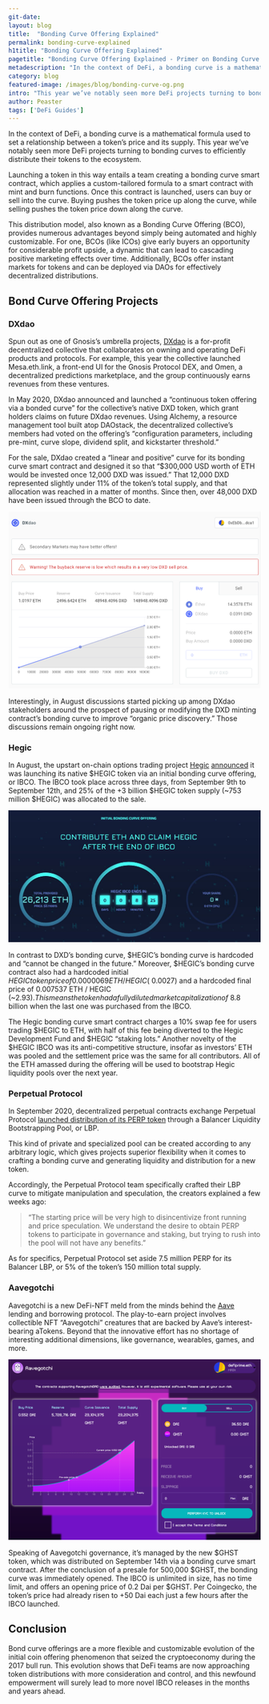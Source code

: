 ```yaml
---
git-date:
layout: blog
title:  "Bonding Curve Offering Explained"
permalink: bonding-curve-explained
h1title: "Bonding Curve Offering Explained"
pagetitle: "Bonding Curve Offering Explained - Primer on Bonding Curve Token Sales"
metadescription: "In the context of DeFi, a bonding curve is a mathematical formula used to set a relationship between a token’s price and its supply"
category: blog
featured-image: /images/blog/bonding-curve-og.png
intro: "This year we’ve notably seen more DeFi projects turning to bonding curves to efficiently distribute their tokens to the ecosystem"
author: Peaster
tags: ['DeFi Guides']
---
```

In the context of DeFi, a bonding curve is a mathematical formula used to set a relationship between a token’s price and its supply. This year we’ve notably seen more DeFi projects turning to bonding curves to efficiently distribute their tokens to the ecosystem.

Launching a token in this way entails a team creating a bonding curve smart contract, which applies a custom-tailored formula to a smart contract with mint and burn functions. Once this contract is launched, users can buy or sell into the curve. Buying pushes the token price up along the curve, while selling pushes the token price down along the curve.

This distribution model, also known as a Bonding Curve Offering (BCO), provides numerous advantages beyond simply being automated and highly customizable. For one, BCOs (like ICOs) give early buyers an opportunity for considerable profit upside, a dynamic that can lead to cascading positive marketing effects over time. Additionally, BCOs offer instant markets for tokens and can be deployed via DAOs for effectively decentralized distributions.

## Bond Curve Offering Projects

### DXdao

Spun out as one of Gnosis’s umbrella projects, [DXdao](/product/dxdao) is a for-profit decentralized collective that collaborates on owning and operating DeFi products and protocols. For example, this year the collective launched Mesa.eth.link, a front-end UI for the Gnosis Protocol DEX, and Omen, a decentralized predictions marketplace, and the group continuously earns revenues from these ventures.

In May 2020, DXdao announced and launched a “continuous token offering via a bonded curve” for the collective’s native DXD token, which grant holders claims on future DXdao revenues. Using Alchemy, a resource management tool built atop DAOstack, the decentralized collective’s members had voted on the offering’s “configuration parameters, including pre-mint, curve slope, dividend split, and kickstarter threshold.”

For the sale, DXdao created a “linear and positive” curve for its bonding curve smart contract and designed it so that “$300,000 USD worth of ETH would be invested once 12,000 DXD was issued.” That 12,000 DXD represented slightly under 11% of the token’s total supply, and that allocation was reached in a matter of months. Since then, over 48,000 DXD have been issued through the BCO to date.

![](/images/blog/DXdao_eth.png)

Interestingly, in August discussions started picking up among DXdao stakeholders around the prospect of pausing or modifying the DXD minting contract’s bonding curve to improve “organic price discovery.” Those discussions remain ongoing right now.

### Hegic

In August, the upstart on-chain options trading project [Hegic](/product/hegic) [announced](https://medium.com/hegic/announcing-hegic-token-liquidity-mining-utilization-rewards-and-staking-d1dd6605f2cd) it was launching its native $HEGIC token via an initial bonding curve offering, or IBCO. The IBCO took place across three days, from September 9th to September 12th, and 25% of the +3 billion $HEGIC token supply (~753 million $HEGIC) was allocated to the sale.

![](/images/blog/EhvG_7eU8AAusQu.jpg)

In contrast to DXD’s bonding curve, $HEGIC’s bonding curve is hardcoded and “cannot be changed in the future.” Moreover, $HEGIC’s bonding curve contract also had a hardcoded initial $HEGIC token price of 0.0000069 ETH / HEGIC (~$0.0027) and a hardcoded final price of 0.007537 ETH / HEGIC (~$2.93). This means the token had a fully diluted market capitalization of ~$8.8 billion when the last one was purchased from the IBCO.

The Hegic bonding curve smart contract charges a 10% swap fee for users trading $HEGIC to ETH, with half of this fee being diverted to the Hegic Development Fund and $HEGIC “staking lots.” Another novelty of the $HEGIC IBCO was its anti-competitive structure, insofar as investors’ ETH was pooled and the settlement price was the same for all contributors. All of the ETH amassed during the offering will be used to bootstrap Hegic liquidity pools over the next year.

### Perpetual Protocol

In September 2020, decentralized perpetual contracts exchange Perpetual Protocol [launched distribution of its PERP token](https://medium.com/@perpetualprotocol/guide-to-perpetual-protocols-balancer-lbp-cf4fd160618f) through a Balancer Liquidity Bootstrapping Pool, or LBP.

This kind of private and specialized pool can be created according to any arbitrary logic, which gives projects superior flexibility when it comes to crafting a bonding curve and generating liquidity and distribution for a new token.

Accordingly, the Perpetual Protocol team specifically crafted their LBP curve to mitigate manipulation and speculation, the creators explained a few weeks ago:

>“The starting price will be very high to disincentivize front running and price speculation. We understand the desire to obtain PERP tokens to participate in governance and staking, but trying to rush into the pool will not have any benefits.”

As for specifics, Perpetual Protocol set aside 7.5 million PERP for its Balancer LBP, or 5% of the token’s 150 million total supply.

### Aavegotchi

Aavegotchi is a new DeFi-NFT meld from the minds behind the [Aave](/product/aave) lending and borrowing protocol. The play-to-earn project involves collectible NFT “Aavegotchi” creatures that are backed by Aave’s interest-bearing aTokens. Beyond that the innovative effort has no shortage of interesting additional dimensions, like governance, wearables, games, and more.

![](/images/blog/Aavegotchi_Token_Bonding_Curve.png)

Speaking of Aavegotchi governance, it’s managed by the new $GHST token, which was distributed on September 14th via a bonding curve smart contract. After the conclusion of a presale for 500,000 $GHST, the bonding curve was immediately opened. The IBCO is unlimited in size, has no time limit, and offers an opening price of 0.2 Dai per $GHST. Per Coingecko, the token’s price had already risen to +50 Dai each just a few hours after the IBCO launched.

## Conclusion

Bond curve offerings are a more flexible and customizable evolution of the initial coin offering phenomenon that seized the cryptoeconomy during the 2017 bull run. This evolution shows that DeFi teams are now approaching token distributions with more consideration and control, and this newfound empowerment will surely lead to more novel IBCO releases in the months and years ahead.
